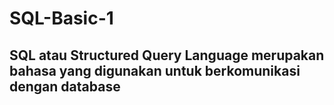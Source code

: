 # SQL-Basic-1
## SQL atau Structured Query Language merupakan bahasa yang digunakan untuk berkomunikasi dengan database
